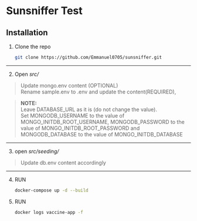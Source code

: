 # Sunsniffer Test

## Installation

1.  Clone the repo

    ```sh
    git clone https://github.com/Emmanuel0705/sunsniffer.git
    ```

---

2.  Open _src/_

> Update mongo.env content (OPTIONAL)
> <br>
> Rename sample.env to .env and update the content(REQUIRED),

> **NOTE:**<br>
> Leave DATABASE_URL as it is (do not change the value).<br>
> Set MONGODB_USERNAME to the value of MONGO_INITDB_ROOT_USERNAME,
> MONGODB_PASSWORD to the value of MONGO_INITDB_ROOT_PASSWORD and  
> MONGODB_DATABASE to the value of MONGO_INITDB_DATABASE

---

3.  open _src/seeding/_

> Update db.env content accordingly

---

4.  RUN

    ```sh
    docker-compose up -d --build

    ```

5.  RUN
    ```sh
    docker logs vaccine-app -f
    ```
